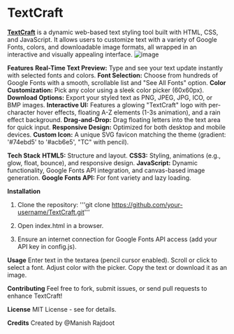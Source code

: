 # TextCraft
 [**TextCraft**](https://manishrajdoot.github.io/TextCraft/) is a dynamic web-based text styling tool built with HTML, CSS, and JavaScript. It allows users to customize text with a variety of Google Fonts, colors, and downloadable image formats, all wrapped in an interactive and visually appealing interface.
 ![image](https://github.com/user-attachments/assets/7ac06f74-bd6f-446c-bdc7-190bde73bbe9)


**Features**
**Real-Time Text Preview:** Type and see your text update instantly with selected fonts and colors.
**Font Selection:** Choose from hundreds of Google Fonts with a smooth, scrollable list and "See All Fonts" option.
**Color Customization:** Pick any color using a sleek color picker (60x60px).
**Download Options:** Export your styled text as PNG, JPEG, JPG, ICO, or BMP images.
**Interactive UI:** Features a glowing "TextCraft" logo with per-character hover effects, floating A-Z elements (1-3s animation), and a rain effect background.
**Drag-and-Drop:** Drag floating letters into the text area for quick input.
**Responsive Design:** Optimized for both desktop and mobile devices.
**Custom Icon:** A unique SVG favicon matching the theme (gradient: '#74ebd5' to '#acb6e5', "TC" with pencil).

**Tech Stack**
**HTML5:** Structure and layout.
**CSS3:** Styling, animations (e.g., glow, float, bounce), and responsive design.
**JavaScript:** Dynamic functionality, Google Fonts API integration, and canvas-based image generation.
**Google Fonts API:** For font variety and lazy loading.

**Installation**
1. Clone the repository:
   '''git clone https://github.com/your-username/TextCraft.git'''

2. Open index.html in a browser.
3. Ensure an internet connection for Google Fonts API access (add your API key in config.js).

**Usage**
Enter text in the textarea (pencil cursor enabled).
Scroll or click to select a font.
Adjust color with the picker.
Copy the text or download it as an image.   

**Contributing**
Feel free to fork, submit issues, or send pull requests to enhance TextCraft!

**License**
MIT License - see  for details.

**Credits**
Created by @Manish Rajdoot 

